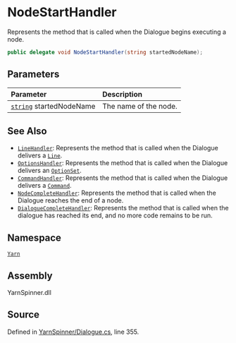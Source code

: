 # NodeStartHandler

Represents the method that is called when the Dialogue begins executing a node.

```csharp
public delegate void NodeStartHandler(string startedNodeName);
```

## Parameters

| Parameter | Description |
| :--- | :--- |
| [`string`](https://docs.microsoft.com/dotnet/api/System.String) startedNodeName | The name of the node. |

## See Also

* [`LineHandler`](linehandler.md): Represents the method that is called when the Dialogue delivers a [`Line`](line/).
* [`OptionsHandler`](optionshandler.md): Represents the method that is called when the Dialogue delivers an [`OptionSet`](optionset/).
* [`CommandHandler`](commandhandler.md): Represents the method that is called when the Dialogue delivers a [`Command`](command/).
* [`NodeCompleteHandler`](nodecompletehandler.md): Represents the method that is called when the Dialogue reaches the end of a node.
* [`DialogueCompleteHandler`](dialoguecompletehandler.md): Represents the method that is called when the dialogue has reached its end, and no more code remains to be run.

## Namespace

[`Yarn`](./)

## Assembly

YarnSpinner.dll

## Source

Defined in [YarnSpinner/Dialogue.cs](https://github.com/YarnSpinnerTool/YarnSpinner//blob/develop/YarnSpinner/Dialogue.cs#L355), line 355.

